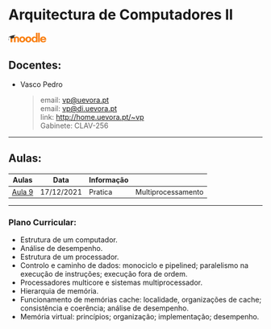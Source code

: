 # Arquitectura de Computadores II  
[ <img width="75px" src="https://github.com/GBarradas/GBarradas/blob/main/img/moodle.png?raw=true">](https://www.moodle.uevora.pt/2122/course/view.php?id=449)
## Docentes:
- Vasco Pedro
  > email: vp@uevora.pt  
    email: vp@di.uevora.pt  
    link: http://home.uevora.pt/~vp  
    Gabinete: CLAV-256
---
## Aulas:
|Aulas|Data|Informação| |
|-----|----|-|----------|
|[Aula 9](aula1712.md)|17/12/2021|Pratica|Multiprocessamento

---
### Plano Curricular: 
- Estrutura de um computador.
-  Análise de desempenho.
-   Estrutura de um processador.
-    Controlo e caminho de dados: monociclo e
pipelined; paralelismo na execução de instruções; 
execução fora de ordem.  
- Processadores multicore e sistemas multiprocessador.
- Hierarquia de memória. 
- Funcionamento de memórias cache: localidade, organizações de cache; consistência e coerência; análise
de desempenho.
- Memória virtual: princípios; organização; implementação; desempenho.